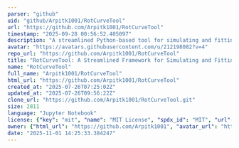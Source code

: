 ```yaml
---
parser: "github"
uid: "github/Arpitk1001/RotCurveTool"
url: "https://github.com/Arpitk1001/RotCurveTool"
timestamp: "2025-09-28 00:56:52.405097"
description: "A streamlined Python-based tool for simulating and fitting galactic rotation curves using modular mass models and statistical inference."
avatar: "https://avatars.githubusercontent.com/u/212198082?v=4"
repo_url: "https://github.com/Arpitk1001/RotCurveTool"
title: "RotCurveTool: A Streamlined Framework for Simulating and Fitting Galactic Rotation Curves"
name: "RotCurveTool"
full_name: "Arpitk1001/RotCurveTool"
html_url: "https://github.com/Arpitk1001/RotCurveTool"
created_at: "2025-07-26T07:25:02Z"
updated_at: "2025-07-26T09:56:22Z"
clone_url: "https://github.com/Arpitk1001/RotCurveTool.git"
size: 2811
language: "Jupyter Notebook"
license: {"key": "mit", "name": "MIT License", "spdx_id": "MIT", "url": "https://api.github.com/licenses/mit", "node_id": "MDc6TGljZW5zZTEz"}
owner: {"html_url": "https://github.com/Arpitk1001", "avatar_url": "https://avatars.githubusercontent.com/u/212198082?v=4", "login": "Arpitk1001", "type": "User"}
date: "2025-11-01 14:25:33.384247"
---
```

